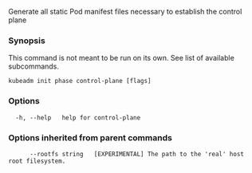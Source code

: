 
Generate all static Pod manifest files necessary to establish the control plane

### Synopsis

This command is not meant to be run on its own. See list of available subcommands.

```
kubeadm init phase control-plane [flags]
```

### Options

```
  -h, --help   help for control-plane
```

### Options inherited from parent commands

```
      --rootfs string   [EXPERIMENTAL] The path to the 'real' host root filesystem.
```
